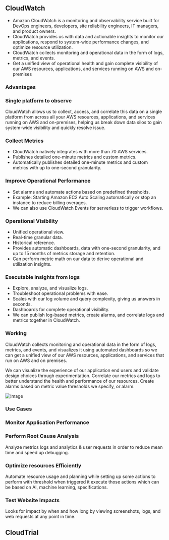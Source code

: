 
<h2>  CloudWatch </h2>


- Amazon CloudWatch is a monitoring and observability service built for DevOps engineers, developers, site reliability engineers, IT managers, and product owners.
- CloudWatch provides us with data and actionable insights to monitor our applications, respond to system-wide performance changes, and optimize resource utilization.
- CloudWatch collects monitoring and operational data in the form of logs, metrics, and events.
- Get a unified view of operational health and gain complete visibility of our AWS resources, applications, and services running on AWS and on-premises

<h3> Advantages </h3>

<h3> Single platform to observe </h3>

CloudWatch allows us to collect, access, and correlate this data on a single platform from across all your AWS resources, applications, and services running on AWS and on-premises, helping us break down data silos to gain system-wide visibility and quickly resolve issue.

<h3> Collect Metrics </h3>

- CloudWatch natively integrates with more than 70 AWS services.
- Publishes detailed one-minute metrics and custom metrics.
- Automatically publishes detailed one-minute metrics and custom metrics with up to one-second granularity.

<h3> Improve Operational Performance </h3>

- Set alarms and automate actions based on predefined thresholds.
- Example: Starting Amazon EC2 Auto Scaling automatically or stop an instance to reduce billing overages.
- We can also use CloudWatch Events for serverless to trigger workflows.


<h3> Operational Visibility </h3>

- Unified operational view.
- Real-time granular data.
- Historical reference.
- Provides automatic dashboards, data with one-second granularity, and up to 15 months of metrics storage and retention.
- Can  perform metric math on our data to derive operational and utilization insights.

<h3> Executable insights from logs </h3>

- Explore, analyze, and visualize logs.
- Troubleshoot operational problems with ease.
- Scales with our log volume and query complexity, giving us answers in seconds.
- Dashboards for complete operational visibility.
- We can publish log-based metrics, create alarms, and correlate logs and metrics together in CloudWatch.



<h3> Working </h3> 

CloudWatch collects monitoring and operational data in the form of logs, metrics, and events, and visualizes it using automated dashboards so we can get a unified view of our AWS resources, applications, and services that run on AWS and on premises.

We can visualize the experience of our application end users and validate design choices through experimentation. Correlate our metrics and logs to better understand the health and performance of our resources. Create alarms based on metric value thresholds we specify, or alarm.

![image](https://user-images.githubusercontent.com/58930229/195011187-f6cfabcb-4298-4449-bac8-697911242849.png)

<h3> Use Cases </h3>

<h3> Monitor Application Performance </h3>
  
  
<h3> Perform Root Cause Analysis </h3>
Analyze metrics logs and analytics & user requests in order to reduce mean time and speed up debugging.

<h3> Optimize resources Efficiently</h3>
Automate resource usage and planning while setting up some actions to perform with threshold when triggered it execute those actions which can be based on AI, machine learning, specifications.

<h3>Test Website Impacts </h3>
Looks for impact by when and how long by viewing screenshots, logs, and web requests at any point in time.


<h2> CloudTrial </h2>


